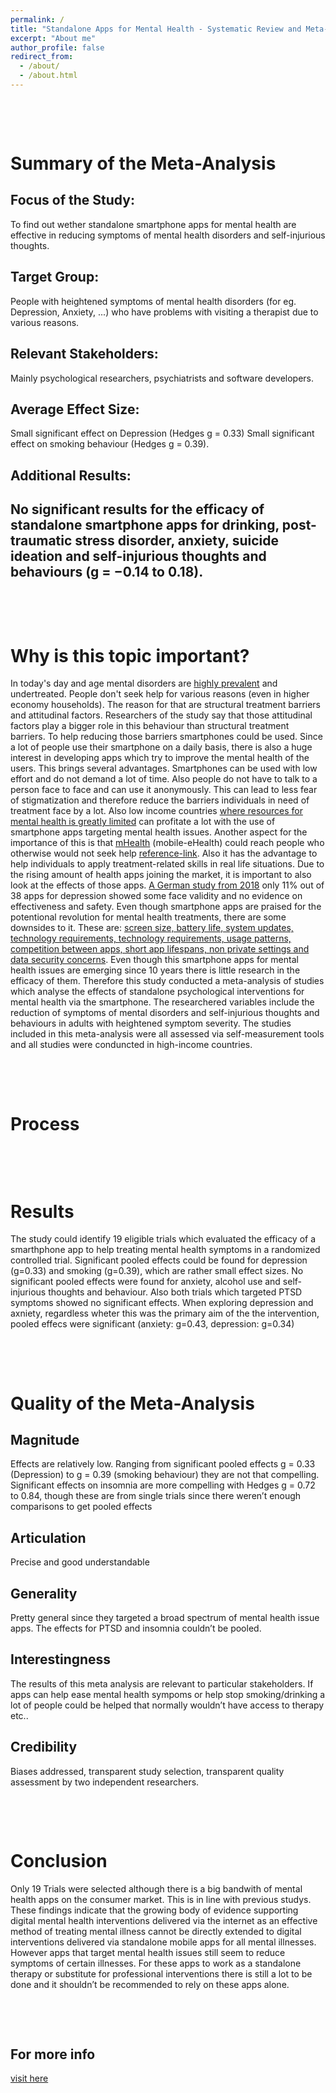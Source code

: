 ```yaml
---
permalink: /
title: "Standalone Apps for Mental Health - Systematic Review and Meta-Analysis"
excerpt: "About me"
author_profile: false
redirect_from: 
  - /about/
  - /about.html
---
```

 <br>
 <p> </p>
 <br>

Summary of the Meta-Analysis
======

Focus of the Study:
------
To find out wether standalone smartphone apps for mental health are effective in reducing symptoms of mental health disorders and self-injurious thoughts.

Target Group:
------
People with heightened symptoms of mental health disorders (for eg. Depression, Anxiety, ...) who have problems with visiting a therapist due to various reasons.

Relevant Stakeholders:
------
Mainly psychological researchers, psychiatrists and software developers.

Average Effect Size:
------
Small significant effect on Depression (Hedges g = 0.33)
Small significant effect on smoking behaviour (Hedges g = 0.39).

Additional Results:
------
No significant results for the efficacy of standalone smartphone apps for drinking, post-traumatic stress disorder, anxiety, suicide ideation and self-injurious thoughts and behaviours (g = −0.14 to 0.18). 
------

 <br>
 <p> </p>
 <br>


Why is this topic important?
======
In today's day and age mental disorders are [highly prevalent](https://ourworldindata.org/mental-health) and undertreated. 
People don't seek help for various reasons (even in higher economy households). 
The reason for that are structural treatment barriers and attitudinal factors. 
Researchers of the study say that those attitudinal factors play a bigger role in this behaviour than structural treatment barriers. 
To help reducing those barriers smartphones could be used. Since a lot of people use their smartphone on a daily basis, there is also a huge interest in developing apps which try to improve the mental health of the users. This brings several advantages. Smartphones can be used with low effort and do not demand a lot of time. Also people do not have to talk to a person face to face and can use it anonymously. This can lead to less fear of stigmatization and therefore reduce the barriers individuals in need of treatment face by a lot. Also low income countries [where resources for mental health is greatly limited](https://reader.elsevier.com/reader/sd/pii/S2215036616300244?token=D1889E742F3EEF16D044C641067431556B3FD855B21E5DA59994AB7A6631F07A4716AE776353C394E5F11DAECB558BE5&originRegion=eu-west-1&originCreation=20220514153347) can profitate a lot with the use of smartphone apps targeting mental health issues. Another aspect for the importance of this is that [mHealth](https://www.e-health-suisse.ch/gemeinschaften-umsetzung/ehealth-aktivitaeten/mhealth.html#:~:text=«mHealth»%20ist%20ein%20besonderer%20Aspekt,Patientendossier%20(EPD)%20zu%20nutzen.) (mobile-eHealth) could reach people who otherwise would not seek help [reference-link](https://eprints.bournemouth.ac.uk/31262/3/EFPA%20paper%20V2%20JT%20%281%29.pdf). Also it has the advantage to help individuals to apply treatment-related skills in real life situations. 
Due to the rising amount of health apps joining the market, it is important to also look at the effects of those apps. [A German study from 2018](https://www.researchgate.net/profile/Lasse-Sander-4/publication/325451433_Hilfe_aus_dem_App-Store_Eine_systematische_Ubersichtsarbeit_und_Evaluation_von_Apps_zur_Anwendung_bei_Depressionen/links/5bc5f347299bf17a1c55add1/Hilfe-aus-dem-App-Store-Eine-systematische-Uebersichtsarbeit-und-Evaluation-von-Apps-zur-Anwendung-bei-Depressionen.pdf) only 11% out of 38 apps for depression showed some face validity and no evidence on effectiveness and safety. 
Even though smartphone apps are praised for the potentional revolution for mental health treatments, there are some downsides to it. 
These are: [screen size, battery life, system updates, technology requirements, technology requirements, usage patterns, competition between apps, short app lifespans, non private settings and data security concerns](https://www.nature.com/articles/s41746-019-0188-8.pdf?origin=ppub).
Even though this smartphone apps for mental health issues are emerging since 10 years there is little research in the efficacy of them. Therefore this study conducted a meta-analysis of studies which analyse the effects of standalone psychological interventions for mental health via the smartphone. The researchered variables include the reduction of symptoms of mental disorders and self-injurious thoughts and behaviours in adults with heightened symptom severity. The studies included in this meta-analysis were all assessed via self-measurement tools and all studies were conduncted in high-income countries.     

<br>
<p> </p>
<br>

Process
======
<blockquote class="imgur-embed-pub" lang="en" data-id="a/6kTFYJ5" data-context="false" ><a href="//imgur.com/a/6kTFYJ5"></a></blockquote><script async src="//s.imgur.com/min/embed.js" charset="utf-8"></script>

<br>
<p> </p>
<br>

Results
======

The study could identify 19 eligible trials which evaluated the efficacy of a smarthphone app to help treating mental health symptoms in a randomized controlled trial. Significant pooled effects could be found for depression (g=0.33) and smoking (g=0.39), which are rather small effect sizes. No significant pooled effects were found for anxiety, alcohol use and self-injurious thoughts and behaviour. Also both trials which targeted PTSD symptoms showed no significant effects. When exploring depression and axniety, regardless wheter this was the primary aim of the the intervention, pooled effecs were significant (anxiety: g=0.43, depression: g=0.34)


<br>
<p> </p>
<br>


Quality of the Meta-Analysis
======

 Magnitude
------
Effects are relatively low. Ranging from significant pooled effects g = 0.33 (Depression) to g = 0.39 (smoking behaviour) they are not that compelling. Significant effects on insomnia are more compelling with Hedges g = 0.72 to 0.84, though these are from single trials since there weren’t enough comparisons to get pooled effects

Articulation
------ 
Precise and good understandable

Generality
------ 
Pretty general since they targeted a broad spectrum of mental health issue apps. The effects for PTSD and insomnia couldn’t be pooled.

Interestingness
------ 
The results of this meta analysis are relevant to particular stakeholders. If apps can help ease mental health sympoms or help stop smoking/drinking a lot of people could be helped that normally wouldn’t have access to therapy etc.. 

Credibility
------ 
Biases addressed, transparent study selection, transparent quality assessment by two independent researchers.



<br>
<p> </p>
<br>

Conclusion
======
Only 19 Trials were selected although there is a big bandwith of mental health apps on the consumer market. This is in line with previous studys. 
These findings indicate that the growing body of evidence supporting digital mental health interventions delivered via the internet as an effective method of treating mental illness cannot be directly extended to digital interventions delivered via standalone mobile apps for all mental illnesses. However apps that target mental health issues still seem to reduce symptoms of certain illnesses. For these apps to work as a standalone therapy or substitute for professional interventions there is still a lot to be done and it shouldn’t be recommended to rely on these apps alone.

<br>
<p> </p>
<br>



For more info
------
[visit here](https://www.nature.com/articles/s41746-019-0188-8.pdf?origin=ppub)
